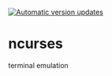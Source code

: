 [![Automatic version updates](https://github.com/ZOSOpenTools/ncursesport/actions/workflows/bump.yml/badge.svg)](https://github.com/ZOSOpenTools/ncursesport/actions/workflows/bump.yml)

# ncurses

terminal emulation
